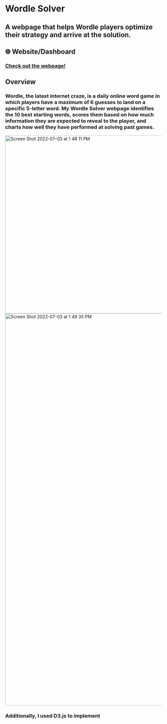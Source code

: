 # Wordle Solver
## A webpage that helps Wordle players optimize their strategy and arrive at the solution.

## :globe_with_meridians: Website/Dashboard 
### [Check out the webpage!](https://steven-woodring.github.io/Wordle_Solver/)

## Overview
### Wordle, the latest internet craze, is a daily online word game in which players have a maximum of 6 guesses to land on a specific 5-letter word. My Wordle Solver webpage identifies the 10 best starting words, scores them based on how much information they are expected to reveal to the player, and charts how well they have performed at solving past games.

<img width="572" alt="Screen Shot 2022-07-03 at 1 48 11 PM" src="https://user-images.githubusercontent.com/95303422/177051408-840e8dc9-3573-4975-8957-4f131030189b.png">

<img width="1261" alt="Screen Shot 2022-07-03 at 1 49 35 PM" src="https://user-images.githubusercontent.com/95303422/177051452-8cc7a385-035f-435e-847e-b04d88d22860.png">

### Additionally, I used D3.js to implement
